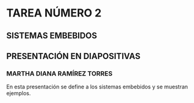 # TAREA NÚMERO 2
## SISTEMAS EMBEBIDOS
## PRESENTACIÓN EN DIAPOSITIVAS
### MARTHA DIANA RAMÍREZ TORRES

En esta presentación se define a los sistemas embebidos y se muestran ejemplos. 
